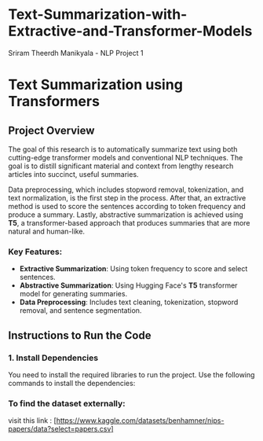 # Text-Summarization-with-Extractive-and-Transformer-Models
Sriram Theerdh Manikyala - NLP Project 1
# Text Summarization using Transformers

## Project Overview

The goal of this research is to automatically summarize text using both cutting-edge transformer models and conventional NLP techniques. The goal is to distill significant material and context from lengthy research articles into succinct, useful summaries.

Data preprocessing, which includes stopword removal, tokenization, and text normalization, is the first step in the process. After that, an extractive method is used to score the sentences according to token frequency and produce a summary. Lastly, abstractive summarization is achieved using **T5**, a transformer-based approach that produces summaries that are more natural and human-like.

### Key Features:
- **Extractive Summarization**: Using token frequency to score and select sentences.
- **Abstractive Summarization**: Using Hugging Face's **T5** transformer model for generating summaries.
- **Data Preprocessing**: Includes text cleaning, tokenization, stopword removal, and sentence segmentation.

## Instructions to Run the Code

### 1. Install Dependencies
You need to install the required libraries to run the project. Use the following commands to install the dependencies:

### To find the dataset externally:
visit this link : [https://www.kaggle.com/datasets/benhamner/nips-papers/data?select=papers.csv]
